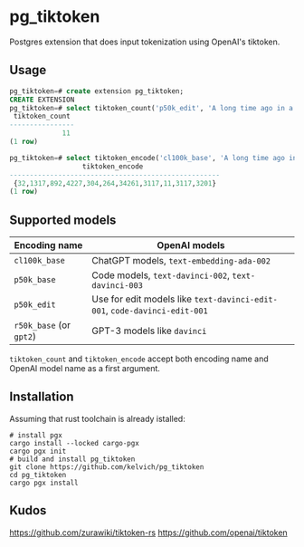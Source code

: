 # pg_tiktoken

Postgres extension that does input tokenization using OpenAI's tiktoken.

## Usage

```sql
pg_tiktoken=# create extension pg_tiktoken;
CREATE EXTENSION
pg_tiktoken=# select tiktoken_count('p50k_edit', 'A long time ago in a galaxy far, far away');
 tiktoken_count 
----------------
             11
(1 row)

pg_tiktoken=# select tiktoken_encode('cl100k_base', 'A long time ago in a galaxy far, far away');
                  tiktoken_encode                   
----------------------------------------------------
 {32,1317,892,4227,304,264,34261,3117,11,3117,3201}
(1 row)
```

## Supported models


| Encoding name           | OpenAI models                                       |
|-------------------------|-----------------------------------------------------|
| `cl100k_base`           | ChatGPT models, `text-embedding-ada-002`            |
| `p50k_base`             | Code models, `text-davinci-002`, `text-davinci-003` |
| `p50k_edit`             | Use for edit models like `text-davinci-edit-001`, `code-davinci-edit-001` |
| `r50k_base` (or `gpt2`) | GPT-3 models like `davinci`                         |

`tiktoken_count` and `tiktoken_encode` accept both encoding name and OpenAI model name as a first argument.


## Installation

Assuming that rust toolchain is already istalled:

```
# install pgx
cargo install --locked cargo-pgx
cargo pgx init
# build and install pg_tiktoken
git clone https://github.com/kelvich/pg_tiktoken
cd pg_tiktoken
cargo pgx install
```

## Kudos

https://github.com/zurawiki/tiktoken-rs
https://github.com/openai/tiktoken

